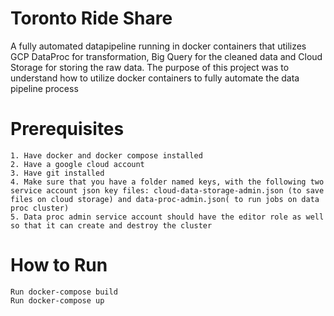 # Toronto Ride Share

A fully automated datapipeline running in docker containers that utilizes GCP DataProc for transformation, Big Query for the cleaned data and Cloud Storage for storing the raw data. The purpose of this project was to understand how to utilize docker containers to fully automate the data pipeline process



# Prerequisites 
    1. Have docker and docker compose installed
    2. Have a google cloud account
    3. Have git installed
    4. Make sure that you have a folder named keys, with the following two service account json key files: cloud-data-storage-admin.json (to save files on cloud storage) and data-proc-admin.json( to run jobs on data proc cluster)
    5. Data proc admin service account should have the editor role as well so that it can create and destroy the cluster
    
# How to Run
    Run docker-compose build
    Run docker-compose up
